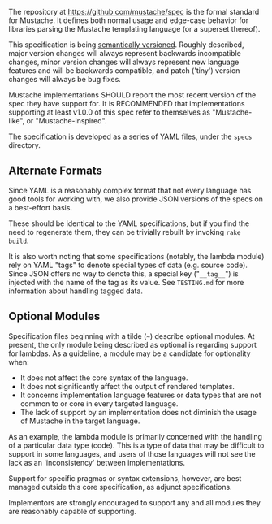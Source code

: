 The repository at https://github.com/mustache/spec is the formal standard for
Mustache.  It defines both normal usage and edge-case behavior for libraries
parsing the Mustache templating language (or a superset thereof).

This specification is being [semantically versioned](http://semver.org).
Roughly described, major version changes will always represent backwards
incompatible changes, minor version changes will always represent new language
features and will be backwards compatible, and patch ('tiny') version changes
will always be bug fixes.

Mustache implementations SHOULD report the most recent version of the spec
they have support for.  It is RECOMMENDED that implementations supporting at
least v1.0.0 of this spec refer to themselves as "Mustache-like", or
"Mustache-inspired".

The specification is developed as a series of YAML files, under the `specs`
directory.

Alternate Formats
-----------------

Since YAML is a reasonably complex format that not every language has good
tools for working with, we also provide JSON versions of the specs on a
best-effort basis.

These should be identical to the YAML specifications, but if you find the need
to regenerate them, they can be trivially rebuilt by invoking `rake build`.

It is also worth noting that some specifications (notably, the lambda module)
rely on YAML "tags" to denote special types of data (e.g. source code).  Since
JSON offers no way to denote this, a special key ("`__tag__`") is injected
with the name of the tag as its value.  See `TESTING.md` for more information
about handling tagged data.

Optional Modules
----------------

Specification files beginning with a tilde (`~`) describe optional modules.
At present, the only module being described as optional is regarding support
for lambdas.  As a guideline, a module may be a candidate for optionality
when:

  * It does not affect the core syntax of the language.
  * It does not significantly affect the output of rendered templates.
  * It concerns implementation language features or data types that are not
    common to or core in every targeted language.
  * The lack of support by an implementation does not diminish the usage of
    Mustache in the target language.

As an example, the lambda module is primarily concerned with the handling of a
particular data type (code).  This is a type of data that may be difficult to
support in some languages, and users of those languages will not see the lack
as an 'inconsistency' between implementations.

Support for specific pragmas or syntax extensions, however, are best managed
outside this core specification, as adjunct specifications.

Implementors are strongly encouraged to support any and all modules they are
reasonably capable of supporting.
